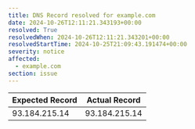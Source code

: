```yaml
---
title: DNS Record resolved for example.com
date: 2024-10-26T12:11:21.343193+00:00
resolved: True
resolvedWhen: 2024-10-26T12:11:21.343201+00:00
resolvedStartTime: 2024-10-25T21:09:43.191474+00:00
severity: notice
affected:
  - example.com
section: issue
---
```


| Expected Record  | Actual Record  |
|------------------|----------------|
| 93.184.215.14 | 93.184.215.14 |
